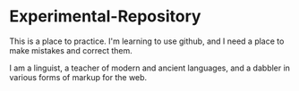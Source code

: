 Experimental-Repository
=======================

This is a place to practice. I'm learning to use github, and I need a place to make mistakes and correct them.

I am a linguist, a teacher of modern and ancient languages, and a dabbler in various forms of markup for the web.
